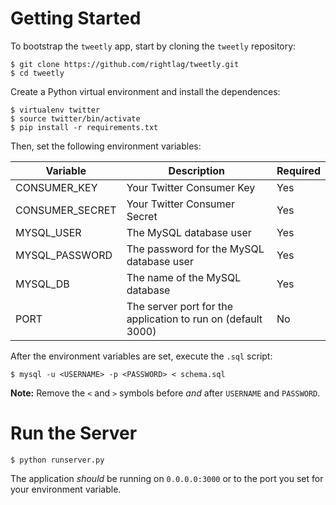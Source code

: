 # Getting Started

To bootstrap the `tweetly` app, start by cloning the `tweetly` repository:

    $ git clone https://github.com/rightlag/tweetly.git
    $ cd tweetly

Create a Python virtual environment and install the dependences:

    $ virtualenv twitter
    $ source twitter/bin/activate
    $ pip install -r requirements.txt

Then, set the following environment variables:

| Variable        | Description                                                  | Required |
|-----------------|--------------------------------------------------------------|----------|
| CONSUMER_KEY    | Your Twitter Consumer Key                                    | Yes      |
| CONSUMER_SECRET | Your Twitter Consumer Secret                                 | Yes      |
| MYSQL_USER      | The MySQL database user                                      | Yes      |
| MYSQL_PASSWORD  | The password for the MySQL database user                     | Yes      |
| MYSQL_DB        | The name of the MySQL database                               | Yes      |
| PORT            | The server port for the application to run on (default 3000) | No       |

After the environment variables are set, execute the `.sql` script:

    $ mysql -u <USERNAME> -p <PASSWORD> < schema.sql

**Note:** Remove the `<` and `>` symbols before *and* after `USERNAME` and `PASSWORD`.

# Run the Server

    $ python runserver.py

The application *should* be running on `0.0.0.0:3000` or to the port you set for your environment variable.
